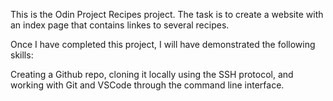 This is the Odin Project Recipes project. The task is to create a website with an index page that contains linkes to several recipes.

Once I have completed this project, I will have demonstrated the following skills:

Creating a Github repo, cloning it locally using the SSH protocol, and working with Git and VSCode through the command line interface.


